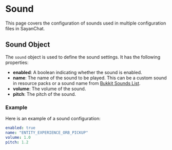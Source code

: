 # Sound

This page covers the configuration of sounds used in multiple configuration files in SayanChat.

## Sound Object

The `sound` object is used to define the sound settings. It has the following properties:

- **enabled**: A boolean indicating whether the sound is enabled.
- **name**: The name of the sound to be played. This can be a custom sound in resource packs or a sound name from [Bukkit Sounds List](https://hub.spigotmc.org/javadocs/bukkit/org/bukkit/Sound.html).
- **volume**: The volume of the sound.
- **pitch**: The pitch of the sound.

### Example

Here is an example of a sound configuration:

```yaml
enabled: true
name: "ENTITY_EXPERIENCE_ORB_PICKUP"
volume: 1.0
pitch: 1.2
```